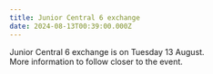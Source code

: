 ```yaml
---
title: Junior Central 6 exchange
date: 2024-08-13T00:39:00.000Z
---
```

Junior Central 6 exchange is on Tuesday 13 August.  
More information to follow closer to the event.
